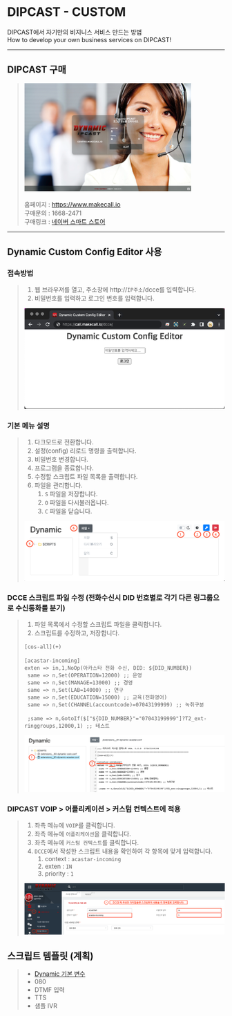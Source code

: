 # DIPCAST - CUSTOM

DIPCAST에서 자기만의 비지니스 서비스 만드는 방법     
How to develop your own business services on DIPCAST!
***

## DIPCAST 구매

> <img src="resources/images/login-bg.png" width="386" height="250"/><br>     
> 홈페이지 : https://www.makecall.io     
> 구매문의 : 1668-2471     
> 구매링크 : [네이버 스마트 스토어](https://smartstore.naver.com/olssoo/)     
***

## Dynamic Custom Config Editor 사용
### 접속방법
> 1. 웹 브라우져를 열고, 주소창에 http://```IP주소```/dcce를 입력합니다. 
> 1. 비밀번호를 입력하고 로그인 번호를 입력합니다.
> <img src="resources/images/dcce-login.png">

### 기본 메뉴 설명
> 1. 다크모드로 전환합니다.
> 1. 설정(config) 리로드 명령을 출력합니다.
> 1. 비밀번호 변경합니다.
> 1. 프로그램을 종료합니다.
> 1. 수정할 스크립트 파일 목록을 출력합니다.
> 1. 파일을 관리합니다.
>       1. ```S``` 파일을 저장합니다.
>       1. ```O``` 파일을 다시불러옵니다.
>       1. ```C``` 파일을 닫습니다.
> <img src="resources/images/dcce-menu.png">

### DCCE 스크립트 파일 수정 (전화수신시 DID 번호별로 각기 다른 링그룹으로 수신통화를 분기)
> 1. 파일 목록에서 수정할 스크립트 파일을 클릭합니다.
> 1. 스크립트를 수정하고, 저장합니다.
> ```
> [cos-all](+)
> 
> [acastar-incoming]
> exten => in,1,NoOp(아카스타 전화 수신, DID: ${DID_NUMBER})
>  same => n,Set(OPERATION=12000) ;; 운영
>  same => n,Set(MANAGE=13000) ;; 경영
>  same => n,Set(LAB=14000) ;; 연구
>  same => n,Set(EDUCATION=15000) ;; 교육(전화영어)
>  same => n,Set(CHANNEL(accountcode)=07043199999) ;; 녹취구분
> 
>  ;same => n,GotoIf($["${DID_NUMBER}"="07043199999"]?T2_ext-ringgroups,12000,1) ;; 테스트
> ```
> <img src="resources/images/dcce-dialplan.png">
### DIPCAST VOIP > 어플리케이션 > 커스텀 컨텍스트에 적용
> 1. 좌측 메뉴에 ```VOIP```를 클릭합니다. 
> 1. 좌측 메뉴에 ```어플리케이션```을 클릭합니다.
> 1. 좌측 메뉴에 ```커스텀 컨텍스트```를 클릭합니다.
> 1. ```DCCE```에서 작성한 스크립트 내용을 확인하여 각 항목에 맞게 입력합니다.
>       1. context : ```acastar-incoming```
>       1. exten : ```IN```
>       1. priority : ```1```
> <img src="resources/images/dcce-custom-context.png">

## 스크립트 템플릿 (계획)

> * [Dynamic 기본 변수](resources/templates/extensions__61-dynamic-variable.conf)
> * 080
> * DTMF 입력
> * TTS
> * 샘플 IVR


